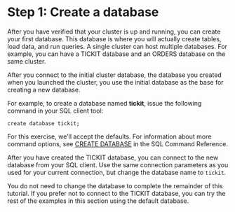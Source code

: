 # Step 1: Create a database<a name="t_creating_database"></a>



After you have verified that your cluster is up and running, you can create your first database\. This database is where you will actually create tables, load data, and run queries\. A single cluster can host multiple databases\. For example, you can have a TICKIT database and an ORDERS database on the same cluster\.

After you connect to the initial cluster database, the database you created when you launched the cluster, you use the initial database as the base for creating a new database\.

For example, to create a database named **tickit**, issue the following command in your SQL client tool: 

```
create database tickit;
```

For this exercise, we'll accept the defaults\. For information about more command options, see [CREATE DATABASE](r_CREATE_DATABASE.md) in the SQL Command Reference\.

After you have created the TICKIT database, you can connect to the new database from your SQL client\. Use the same connection parameters as you used for your current connection, but change the database name to `tickit`\. 

You do not need to change the database to complete the remainder of this tutorial\. If you prefer not to connect to the TICKIT database, you can try the rest of the examples in this section using the default database\.